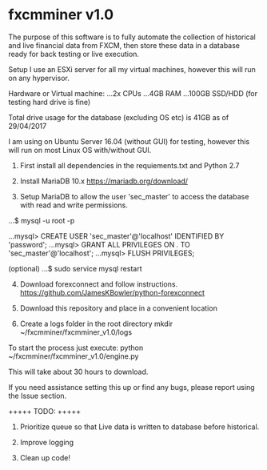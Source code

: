 # fxcmminer v1.0

The purpose of this software is to fully automate the collection of historical and live financial data from FXCM, then store these data in a database ready for back testing or live execution.

Setup
I use an ESXi server for all my virtual machines, however this will run on any hypervisor.

Hardware or Virtual machine:
...2x CPUs
...4GB RAM
...100GB SSD/HDD (for testing hard drive is fine)

Total drive usage for the database (excluding OS etc) is 41GB as of 29/04/2017

I am using on Ubuntu Server 16.04 (without GUI) for testing, however this will run on most Linux OS with/without GUI.

1. First install all dependencies in the requiements.txt and Python 2.7

2. Install MariaDB 10.x
https://mariadb.org/download/

3. Setup MariaDB to allow the user 'sec_master' to access the database with read and write permissions.

...$ mysql -u root -p

...mysql> CREATE USER 'sec_master'@'localhost' IDENTIFIED BY 'password';
...mysql> GRANT ALL PRIVILEGES ON *.* TO 'sec_master'@'localhost';
...mysql> FLUSH PRIVILEGES;

(optional)
...$ sudo service mysql restart

4. Download forexconnect and follow instructions. 
https://github.com/JamesKBowler/python-forexconnect

5. Download this repository and place in a convenient location

6. Create a logs folder in the root directory
mkdir ~/fxcmminer/fxcmminer_v1.0/logs

To start the process just execute:
python ~/fxcmminer/fxcmminer_v1.0/engine.py

This will take about 30 hours to download.

If you need assistance setting this up or find any bugs, please report using the Issue section.

+++++
TODO:
+++++

1. Prioritize queue so that Live data is written to database before historical.

2. Improve logging

2. Clean up code!
